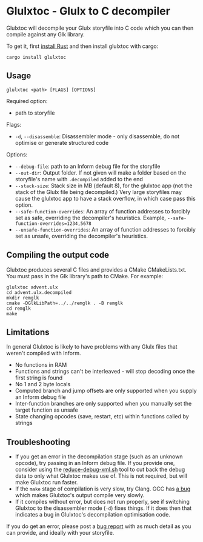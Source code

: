 Glulxtoc - Glulx to C decompiler
================================

Glulxtoc will decompile your Glulx storyfile into C code which you can then compile against any Glk library.

To get it, first [install Rust](https://rustup.rs/) and then install glulxtoc with cargo:

```
cargo install glulxtoc
```

Usage
-----

```
glulxtoc <path> [FLAGS] [OPTIONS]
```

Required option:

- path to storyfile

Flags:

- `-d`, `--disassemble`: Disassembler mode - only disassemble, do not optimise or generate structured code

Options:

- `--debug-file`: path to an Inform debug file for the storyfile
- `--out-dir`: Output folder. If not given will make a folder based on the storyfile's name with `.decompiled` added to the end
- `--stack-size`: Stack size in MB (default 8), for the glulxtoc app (not the stack of the Glulx file being decompiled.) Very large storyfiles may cause the glulxtoc app to have a stack overflow, in which case pass this option.
- `--safe-function-overrides`: An array of function addresses to forcibly set as safe, overriding the decompiler's heuristics. Example, `--safe-function-overrides=1234,5678`
- `--unsafe-function-overrides`: An array of function addresses to forcibly set as unsafe, overriding the decompiler's heuristics.

Compiling the output code
-------------------------

Glulxtoc produces several C files and provides a CMake CMakeLists.txt. You must pass in the Glk library's path to CMake. For example:

```
glulxtoc advent.ulx
cd advent.ulx.decompiled
mkdir remglk
cmake -DGlkLibPath=../../remglk . -B remglk
cd remglk
make
```

Limitations
-----------

In general Glulxtoc is likely to have problems with any Glulx files that weren't compiled with Inform.

- No functions in RAM
- Functions and strings can't be interleaved - will stop decoding once the first string is found
- No 1 and 2 byte locals
- Computed branch and jump offsets are only supported when you supply an Inform debug file
- Inter-function branches are only supported when you manually set the target function as unsafe
- State changing opcodes (save, restart, etc) within functions called by strings

Troubleshooting
---------------

- If you get an error in the decompilation stage (such as an unknown opcode), try passing in an Inform debug file. If you provide one, consider using the [reduce-debug-xml.sh](https://github.com/curiousdannii/if-decompiler/blob/master/tools/reduce-debug-xml.sh) tool to cut back the debug data to only what Glulxtoc makes use of. This is not required, but will make Glulxtoc run faster.
- If the `make` stage of compilation is very slow, try Clang. GCC has [a bug](https://gcc.gnu.org/bugzilla/show_bug.cgi?id=100393) which makes Glulxtoc's output compile very slowly.
- If it compiles without error, but does not run properly, see if switching Glulxtoc to the disassembler mode (`-d`) fixes things. If it does then that indicates a bug in Glulxtoc's decompilation optimisation code.

If you do get an error, please post a [bug report](https://github.com/curiousdannii/if-decompiler/issues) with as much detail as you can provide, and ideally with your storyfile.